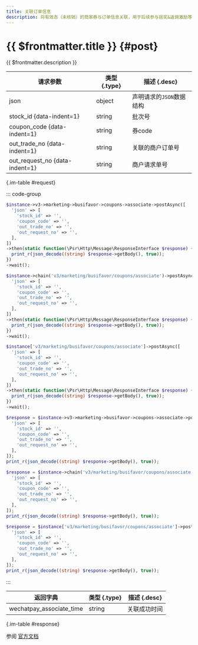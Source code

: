 ```yaml
---
title: 关联订单信息
description: 将有效态（未核销）的商家券与订单信息关联，用于后续参与摇奖&返佣激励等操作的统计。
---
```


# {{ $frontmatter.title }} {#post}

{{ $frontmatter.description }}

| 请求参数 | 类型 {.type} | 描述 {.desc}
| --- | --- | ---
| json | object | 声明请求的`JSON`数据结构
| stock_id {data-indent=1} | string | 批次号
| coupon_code {data-indent=1} | string | 券code
| out_trade_no {data-indent=1} | string | 关联的商户订单号
| out_request_no {data-indent=1} | string | 商户请求单号

{.im-table #request}

::: code-group

```php [异步纯链式]
$instance->v3->marketing->busifavor->coupons->associate->postAsync([
  'json' => [
    'stock_id' => '',
    'coupon_code' => '',
    'out_trade_no' => '',
    'out_request_no' => '',
  ],
])
->then(static function(\Psr\Http\Message\ResponseInterface $response) {
  print_r(json_decode((string) $response->getBody(), true));
})
->wait();
```

```php [异步声明式]
$instance->chain('v3/marketing/busifavor/coupons/associate')->postAsync([
  'json' => [
    'stock_id' => '',
    'coupon_code' => '',
    'out_trade_no' => '',
    'out_request_no' => '',
  ],
])
->then(static function(\Psr\Http\Message\ResponseInterface $response) {
  print_r(json_decode((string) $response->getBody(), true));
})
->wait();
```

```php [异步属性式]
$instance['v3/marketing/busifavor/coupons/associate']->postAsync([
  'json' => [
    'stock_id' => '',
    'coupon_code' => '',
    'out_trade_no' => '',
    'out_request_no' => '',
  ],
])
->then(static function(\Psr\Http\Message\ResponseInterface $response) {
  print_r(json_decode((string) $response->getBody(), true));
})
->wait();
```

```php [同步纯链式]
$response = $instance->v3->marketing->busifavor->coupons->associate->post([
  'json' => [
    'stock_id' => '',
    'coupon_code' => '',
    'out_trade_no' => '',
    'out_request_no' => '',
  ],
]);
print_r(json_decode((string) $response->getBody(), true));
```

```php [同步声明式]
$response = $instance->chain('v3/marketing/busifavor/coupons/associate')->post([
  'json' => [
    'stock_id' => '',
    'coupon_code' => '',
    'out_trade_no' => '',
    'out_request_no' => '',
  ],
]);
print_r(json_decode((string) $response->getBody(), true));
```

```php [同步属性式]
$response = $instance['v3/marketing/busifavor/coupons/associate']->post([
  'json' => [
    'stock_id' => '',
    'coupon_code' => '',
    'out_trade_no' => '',
    'out_request_no' => '',
  ],
]);
print_r(json_decode((string) $response->getBody(), true));
```

:::

| 返回字典 | 类型 {.type} | 描述 {.desc}
| --- | --- | ---
| wechatpay_associate_time | string | 关联成功时间

{.im-table #response}

参阅 [官方文档](https://pay.weixin.qq.com/wiki/doc/apiv3/apis/chapter9_2_9.shtml)
